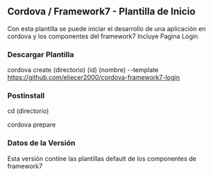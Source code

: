 ## Cordova / Framework7 - Plantilla de Inicio
Con esta plantilla se puede iniciar el desarrollo de una aplicación en cordova y los componentes del framework7
Incluye Pagina Login 

### Descargar Plantilla
cordova create (directorio) (id) (nombre) --template https://github.com/eliecer2000/cordova-framework7-login

### Postinstall

cd (directorio)

cordova prepare

### Datos de la Versión
Esta versión contine las plantillas default de los componentes de framework7
